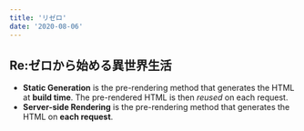 ```yaml
---
title: 'リゼロ'
date: '2020-08-06'
---
```


## Re:ゼロから始める異世界生活

- **Static Generation** is the pre-rendering method that generates the HTML at **build time**. The pre-rendered HTML is then _reused_ on each request.
- **Server-side Rendering** is the pre-rendering method that generates the HTML on **each request**.